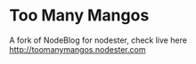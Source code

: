 Too Many Mangos
========

A fork of NodeBlog for nodester, check live here
http://toomanymangos.nodester.com
